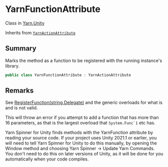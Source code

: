 # YarnFunctionAttribute

Class in [Yarn.Unity](./)

Inherits from [`YarnActionAttribute`](yarn.unity.yarnactionattribute/)

## Summary

Marks the method as a function to be registered with the running instance's library.

```csharp
public class YarnFunctionAttribute : YarnActionAttribute
```

## Remarks

See [RegisterFunction(string,Delegate)](../yarn/yarn.library/yarn.library.registerfunction-7.md) and the generic overloads for what is and is not valid.

This will throw an error if you attempt to add a function that has more than 16 parameters, as that is the largest overload that ``System.Func`1`` etc has.

Yarn Spinner for Unity finds methods with the YarnFunction attribute by reading your source code. If your project uses Unity 2021.1 or earlier, you will need to tell Yarn Spinner for Unity to do this manually, by opening the Window method and choosing Yarn Spinner -> Update Yarn Commands. You don't need to do this on later versions of Unity, as it will be done for you automatically when your code compiles.
